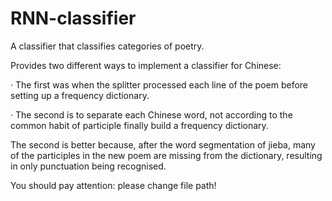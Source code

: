 # RNN-classifier
A classifier that classifies categories of poetry.

Provides two different ways to implement a classifier for Chinese:

· The first was when the splitter processed each line of the poem before setting up a frequency dictionary.

· The second is to separate each Chinese word, not according to the common habit of participle finally build a frequency dictionary.

The second is better because, after the word segmentation of jieba, many of the participles in the new poem are missing from the dictionary, resulting in only punctuation being recognised.

You should pay attention:
please change file path!
